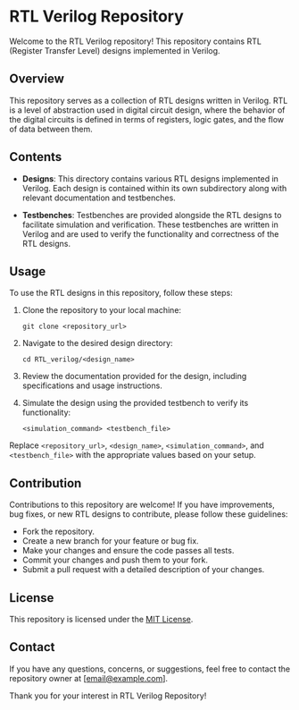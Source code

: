 # RTL Verilog Repository

Welcome to the RTL Verilog repository! This repository contains RTL (Register Transfer Level) designs implemented in Verilog.

## Overview

This repository serves as a collection of RTL designs written in Verilog. RTL is a level of abstraction used in digital circuit design, where the behavior of the digital circuits is defined in terms of registers, logic gates, and the flow of data between them.

## Contents

- **Designs**: This directory contains various RTL designs implemented in Verilog. Each design is contained within its own subdirectory along with relevant documentation and testbenches.

- **Testbenches**: Testbenches are provided alongside the RTL designs to facilitate simulation and verification. These testbenches are written in Verilog and are used to verify the functionality and correctness of the RTL designs.

## Usage

To use the RTL designs in this repository, follow these steps:

1. Clone the repository to your local machine:

    ```
    git clone <repository_url>
    ```

2. Navigate to the desired design directory:

    ```
    cd RTL_verilog/<design_name>
    ```

3. Review the documentation provided for the design, including specifications and usage instructions.

4. Simulate the design using the provided testbench to verify its functionality:

    ```
    <simulation_command> <testbench_file>
    ```

Replace `<repository_url>`, `<design_name>`, `<simulation_command>`, and `<testbench_file>` with the appropriate values based on your setup.

## Contribution

Contributions to this repository are welcome! If you have improvements, bug fixes, or new RTL designs to contribute, please follow these guidelines:

- Fork the repository.
- Create a new branch for your feature or bug fix.
- Make your changes and ensure the code passes all tests.
- Commit your changes and push them to your fork.
- Submit a pull request with a detailed description of your changes.

## License

This repository is licensed under the [MIT License](LICENSE).

## Contact

If you have any questions, concerns, or suggestions, feel free to contact the repository owner at [email@example.com].

Thank you for your interest in RTL Verilog Repository!
